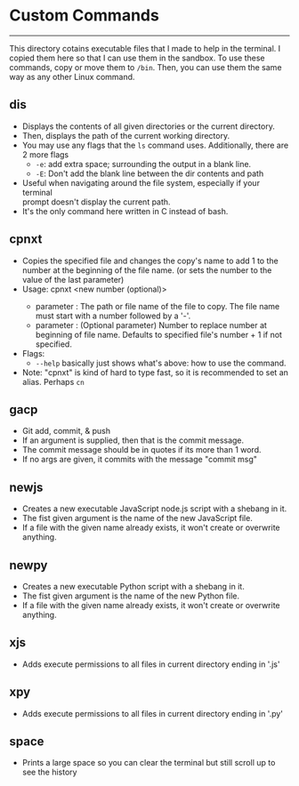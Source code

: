 # Custom Commands

---
This directory cotains executable files  that I made to help in the terminal.
I copied them here so that I can use them in the sandbox. To use these commands,
copy or move them to `/bin`. Then, you can use them the same way as any other
Linux command. 

## dis
- Displays the contents of all given directories or the current directory.
- Then, displays the path of the current working directory.
- You may use any flags that the `ls` command uses. Additionally, there are 2 more flags
  - `-e`: add extra space; surrounding the output in a blank line.
  - `-E`: Don't add the blank line between the dir contents and path
- Useful when navigating around the file system, especially if your terminal\
prompt doesn't display the current path.
- It's the only command here written in C instead of bash.

## cpnxt
- Copies the specified file and changes the copy's name to add 1 to the number at the beginning of the file name. (or sets the number to the value of the last parameter)
- Usage: cpnxt <file path> <new number (optional)>
  - parameter <file path>: The path or file name of the file to copy. The file name must start with a number followed by a '-'.
  - parameter <new number>: (Optional parameter) Number to replace number at beginning of file name. Defaults to specified file's number + 1 if not specified.
- Flags:
  - `--help` basically just shows what's above: how to use the command.
- Note: "cpnxt" is kind of hard to type fast, so it is recommended to set an alias. Perhaps `cn`

## gacp
- Git add, commit, & push
- If an argument is supplied, then that is the commit message.
- The commit message should be in quotes if its more than 1 word.
- If no args are given, it commits with the message "commit msg"

## newjs
- Creates a new executable JavaScript node.js script with a shebang in it.
- The fist given argument is the name of the new JavaScript file.
- If a file with the given name already exists, it won't create or overwrite anything.

## newpy
- Creates a new executable Python script with a shebang in it.
- The fist given argument is the name of the new Python file. 
- If a file with the given name already exists, it won't create or overwrite anything.

## xjs
- Adds execute permissions to all files in current directory ending in '.js'

## xpy
- Adds execute permissions to all files in current directory ending in '.py'

## space
- Prints a large space so you can clear the terminal but still scroll up to see the history
